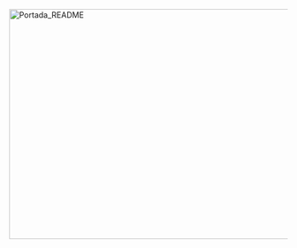 <img width="1161" height="417" alt="Portada_README" src="https://github.com/user-attachments/assets/5834512e-12c7-4d6c-8aa3-90e6ad5cb918" />
